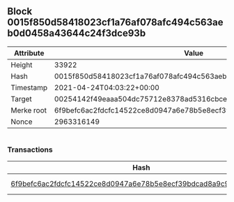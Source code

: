 ## Block 0015f850d58418023cf1a76af078afc494c563aeb0d0458a43644c24f3dce93b

Attribute | Value
--- | ---
Height | 33922
Hash | 0015f850d58418023cf1a76af078afc494c563aeb0d0458a43644c24f3dce93b
Timestamp | 2021-04-24T04:03:22+00:00
Target | 00254142f49eaaa504dc75712e8378ad5316cbcead634704b3734b6271167cc4
Merke root | 6f9befc6ac2fdcfc14522ce8d0947a6e78b5e8ecf39bdcad8a9c9363fabfbf42
Nonce | 2963316149

```

```

### Transactions

Hash | Amount
--- | ---
[6f9befc6ac2fdcfc14522ce8d0947a6e78b5e8ecf39bdcad8a9c9363fabfbf42](6f9befc6ac2fdcfc14522ce8d0947a6e78b5e8ecf39bdcad8a9c9363fabfbf42.md) | 10.00000000 SKEPTI 
